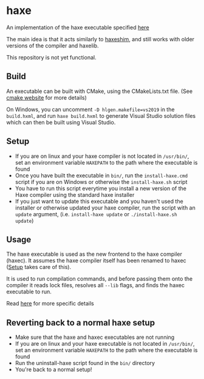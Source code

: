 # haxe

An implementation of the haxe executable specified [here](https://github.com/HaxeFoundation/haxe/wiki/Haxe-haxec-haxelib-plan#haxe-the-frontend)

The main idea is that it acts similarly to [haxeshim](https://github.com/lix-pm/haxeshim), and still works with older versions of the compiler and haxelib.

This repository is not yet functional.

## Build

An executable can be built with CMake, using the CMakeLists.txt file. (See [cmake website](https://cmake.org/) for more details)

On Windows, you can uncomment `-D hlgen.makefile=vs2019` in the `build.hxml`, and run `haxe build.hxml` to generate Visual Studio solution files which can then be built using Visual Studio.

## Setup

- If you are on linux and your haxe compiler is not located in `/usr/bin/`, set an environment variable `HAXEPATH` to the path where the executable is found
- Once you have built the executable in `bin/`, run the `install-haxe.cmd` script if you are on Windows or otherwise the `install-haxe.sh` script
- You have to run this script everytime you install a new version of the Haxe compiler using the standard haxe installer
- If you just want to update this executable and you haven't used the installer or otherwise updated your haxe compiler, run the script with an `update` argument, (i.e. `install-haxe update` or `./install-haxe.sh update`)

## Usage

The haxe executable is used as the new frontend to the haxe compiler (haxec). It assumes the haxe compiler itself has been renamed to haxec ([Setup](#Setup) takes care of this).

It is used to run compilation commands, and before passing them onto the compiler it reads lock files, resolves all `--lib` flags, and finds the haxec executable to run.

Read [here](https://github.com/HaxeFoundation/haxe/wiki/Haxe-haxec-haxelib-plan#haxe-the-frontend) for more specific details

## Reverting back to a normal haxe setup

- Make sure that the haxe and haxec executables are not running
- If you are on linux and your haxe executable is not located in `/usr/bin/`, set an environment variable `HAXEPATH` to the path where the executable is found
- Run the uninstall-haxe script found in the `bin/` directory
- You're back to a normal setup!
